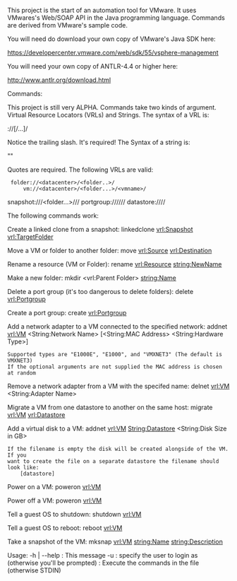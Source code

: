 
This project is the start of an automation tool for VMware. It uses 
VMwares's Web/SOAP API in the Java programming language. Commands
are derived from VMware's sample code. 

You will need do download your own copy of VMware's Java SDK here:

https://developercenter.vmware.com/web/sdk/55/vsphere-management

You will need your own copy of ANTLR-4.4 or higher here:

http://www.antlr.org/download.html

Commands: 

This project is still very ALPHA. Commands take two kinds of argument. Virtual
Resource Locators (VRLs) and Strings. The syntax of a VRL is:

<type>://<part>[/<part>...]/ 

Notice the trailing slash. It's required! The Syntax of a string is:

"<stuff>" 

Quotes are required. The following VRLs are valid: 

     folder://<datacenter>/<folder..>/
         vm://<datacenter>/<folder...>/<vmname>/
   snapshot://<datacenter>/<folder...>/<vmname>/<snapshotname>/
  portgroup://<host>/<vswitch>/<pgname>/<vlan>/
  datastore://<datacenter>/<datastore>/

The following commands work:

Create a linked clone from a snapshot:
    linkedclone <vrl:Snapshot> <vrl:TargetFolder>

Move a VM or folder to another folder:
    move  <vrl:Source> <vrl:Destination>

Rename a resource (VM or Folder):
    rename <vrl:Resource> <string:NewName>

Make a new folder:
    mkdir <vrl:Parent Folder> <string:Name>

Delete a port group (it's too dangerous to delete folders):
    delete <vrl:Portgroup>

Create a port group:
    create <vrl:Portgroup>

Add a network adapter to a VM connected to the specified network:
    addnet <vrl:VM> <String:Network Name> [<String:MAC Address> <String:Hardware Type>]

    Supported types are "E1000E", "E1000", and "VMXNET3" (The default is VMXNET3)
    If the optional arguments are not supplied the MAC address is chosen at random 

Remove a network adapter from a VM with the specifed name:
    delnet <vrl:VM> <String:Adapter Name>

Migrate a VM from one datastore to another on the same host:
    migrate <vrl:VM> <vrl:Datastore>

Add a virtual disk to a VM:
    addnet <vrl:VM> <String:Datastore> <String:Disk Size in GB> 

	If the filename is empty the disk will be created alongside of the VM. If you 
	want to create the file on a separate datastore the filename should look like:
		[datastore]
		
Power on a VM:
    poweron <vrl:VM>

Power off a VM:
    poweron <vrl:VM>

Tell a guest OS to shutdown:
    shutdown <vrl:VM>

Tell a guest OS to reboot:
    reboot <vrl:VM>

Take a snapshot of the VM:
    mksnap <vrl:VM> <string:Name> <string:Description>

Usage:
  -h | --help   : This message
  -u <username> : specify the user to login as (otherwise you'll be prompted)
  <file>        : Execute the commands in the file (otherwise STDIN)
